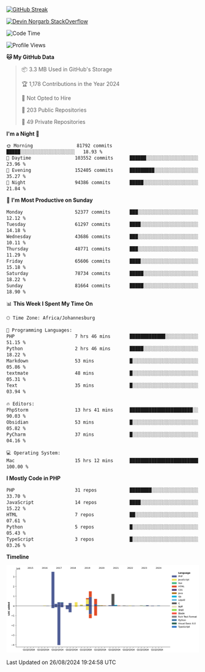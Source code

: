 
[![GitHub Streak](http://github-readme-streak-stats.herokuapp.com?user=DevinNorgarb&date_format=M%20j%5B%2C%20Y%5D)]()


[![Devin Norgarb StackOverflow](https://github-readme-stackoverflow.vercel.app/?userID=4993755)](https://stackoverflow.com/users/4993755/devin-norgarb)

<!--START_SECTION:waka-->
![Code Time](http://img.shields.io/badge/Code%20Time-9%2C057%20hrs%2018%20mins-blue)

![Profile Views](http://img.shields.io/badge/Profile%20Views-26-blue)

**🐱 My GitHub Data** 

> 📦 3.3 MB Used in GitHub's Storage 
 > 
> 🏆 1,178 Contributions in the Year 2024
 > 
> 🚫 Not Opted to Hire
 > 
> 📜 203 Public Repositories 
 > 
> 🔑 49 Private Repositories 
 > 
**I'm a Night 🦉** 

```text
🌞 Morning                81792 commits       █████░░░░░░░░░░░░░░░░░░░░   18.93 % 
🌆 Daytime                103552 commits      ██████░░░░░░░░░░░░░░░░░░░   23.96 % 
🌃 Evening                152405 commits      █████████░░░░░░░░░░░░░░░░   35.27 % 
🌙 Night                  94386 commits       █████░░░░░░░░░░░░░░░░░░░░   21.84 % 
```
📅 **I'm Most Productive on Sunday** 

```text
Monday                   52377 commits       ███░░░░░░░░░░░░░░░░░░░░░░   12.12 % 
Tuesday                  61297 commits       ████░░░░░░░░░░░░░░░░░░░░░   14.18 % 
Wednesday                43686 commits       ███░░░░░░░░░░░░░░░░░░░░░░   10.11 % 
Thursday                 48771 commits       ███░░░░░░░░░░░░░░░░░░░░░░   11.29 % 
Friday                   65606 commits       ████░░░░░░░░░░░░░░░░░░░░░   15.18 % 
Saturday                 78734 commits       █████░░░░░░░░░░░░░░░░░░░░   18.22 % 
Sunday                   81664 commits       █████░░░░░░░░░░░░░░░░░░░░   18.90 % 
```


📊 **This Week I Spent My Time On** 

```text
🕑︎ Time Zone: Africa/Johannesburg

💬 Programming Languages: 
PHP                      7 hrs 46 mins       █████████████░░░░░░░░░░░░   51.15 % 
Python                   2 hrs 46 mins       █████░░░░░░░░░░░░░░░░░░░░   18.22 % 
Markdown                 53 mins             █░░░░░░░░░░░░░░░░░░░░░░░░   05.86 % 
textmate                 48 mins             █░░░░░░░░░░░░░░░░░░░░░░░░   05.31 % 
Text                     35 mins             █░░░░░░░░░░░░░░░░░░░░░░░░   03.94 % 

🔥 Editors: 
PhpStorm                 13 hrs 41 mins      ███████████████████████░░   90.03 % 
Obsidian                 53 mins             █░░░░░░░░░░░░░░░░░░░░░░░░   05.82 % 
PyCharm                  37 mins             █░░░░░░░░░░░░░░░░░░░░░░░░   04.16 % 

💻 Operating System: 
Mac                      15 hrs 12 mins      █████████████████████████   100.00 % 
```

**I Mostly Code in PHP** 

```text
PHP                      31 repos            ████████░░░░░░░░░░░░░░░░░   33.70 % 
JavaScript               14 repos            ████░░░░░░░░░░░░░░░░░░░░░   15.22 % 
HTML                     7 repos             ██░░░░░░░░░░░░░░░░░░░░░░░   07.61 % 
Python                   5 repos             █░░░░░░░░░░░░░░░░░░░░░░░░   05.43 % 
TypeScript               3 repos             █░░░░░░░░░░░░░░░░░░░░░░░░   03.26 % 
```



**Timeline**

![Lines of Code chart](https://raw.githubusercontent.com/DevinNorgarb/DevinNorgarb/main/assets/bar_graph.png)


 Last Updated on 26/08/2024 19:24:58 UTC
<!--END_SECTION:waka-->

